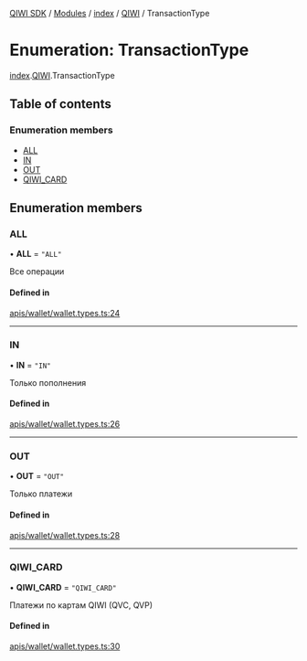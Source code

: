 [QIWI SDK](../README.md) / [Modules](../modules.md) / [index](../modules/index.md) / [QIWI](../modules/index.QIWI.md) / TransactionType

# Enumeration: TransactionType

[index](../modules/index.md).[QIWI](../modules/index.QIWI.md).TransactionType

## Table of contents

### Enumeration members

- [ALL](index.QIWI.TransactionType.md#all)
- [IN](index.QIWI.TransactionType.md#in)
- [OUT](index.QIWI.TransactionType.md#out)
- [QIWI\_CARD](index.QIWI.TransactionType.md#qiwi_card)

## Enumeration members

### ALL

• **ALL** = `"ALL"`

Все операции

#### Defined in

[apis/wallet/wallet.types.ts:24](https://github.com/AlexXanderGrib/node-qiwi-sdk/blob/8834c22/src/apis/wallet/wallet.types.ts#L24)

___

### IN

• **IN** = `"IN"`

Только пополнения

#### Defined in

[apis/wallet/wallet.types.ts:26](https://github.com/AlexXanderGrib/node-qiwi-sdk/blob/8834c22/src/apis/wallet/wallet.types.ts#L26)

___

### OUT

• **OUT** = `"OUT"`

Только платежи

#### Defined in

[apis/wallet/wallet.types.ts:28](https://github.com/AlexXanderGrib/node-qiwi-sdk/blob/8834c22/src/apis/wallet/wallet.types.ts#L28)

___

### QIWI\_CARD

• **QIWI\_CARD** = `"QIWI_CARD"`

Платежи по картам QIWI (QVC, QVP)

#### Defined in

[apis/wallet/wallet.types.ts:30](https://github.com/AlexXanderGrib/node-qiwi-sdk/blob/8834c22/src/apis/wallet/wallet.types.ts#L30)
